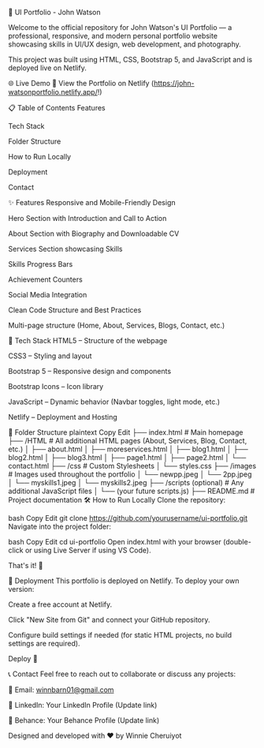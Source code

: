 🎨 UI Portfolio - John Watson

Welcome to the official repository for John Watson's UI Portfolio — a professional, responsive, and modern personal portfolio website showcasing skills in UI/UX design, web development, and photography.

This project was built using HTML, CSS, Bootstrap 5, and JavaScript and is deployed live on Netlify.

🌐 Live Demo 🔗 View the Portfolio on Netlify (https://john-watsonportfolio.netlify.app/!)

📋 Table of Contents Features

Tech Stack

Folder Structure

How to Run Locally

Deployment

Contact

✨ Features Responsive and Mobile-Friendly Design

Hero Section with Introduction and Call to Action

About Section with Biography and Downloadable CV

Services Section showcasing Skills

Skills Progress Bars

Achievement Counters

Social Media Integration

Clean Code Structure and Best Practices

Multi-page structure (Home, About, Services, Blogs, Contact, etc.)

🚀 Tech Stack HTML5 – Structure of the webpage

CSS3 – Styling and layout

Bootstrap 5 – Responsive design and components

Bootstrap Icons – Icon library

JavaScript – Dynamic behavior (Navbar toggles, light mode, etc.)

Netlify – Deployment and Hosting

📂 Folder Structure plaintext Copy Edit ├── index.html # Main homepage ├── /HTML # All additional HTML pages (About, Services, Blog, Contact, etc.) │ ├── about.html │ ├── moreservices.html │ ├── blog1.html │ ├── blog2.html │ ├── blog3.html │ ├── page1.html │ ├── page2.html │ └── contact.html ├── /css # Custom Stylesheets │ └── styles.css ├── /images # Images used throughout the portfolio │ └── newpp.jpeg │ └── 2pp.jpeg │ └── myskills1.jpeg │ └── myskills2.jpeg ├── /scripts (optional) # Any additional JavaScript files │ └── (your future scripts.js) ├── README.md # Project documentation 🛠️ How to Run Locally Clone the repository:

bash Copy Edit git clone https://github.com/yourusername/ui-portfolio.git Navigate into the project folder:

bash Copy Edit cd ui-portfolio Open index.html with your browser (double-click or using Live Server if using VS Code).

That's it! 🎉

🚀 Deployment This portfolio is deployed on Netlify. To deploy your own version:

Create a free account at Netlify.

Click "New Site from Git" and connect your GitHub repository.

Configure build settings if needed (for static HTML projects, no build settings are required).

Deploy 🚀

📞 Contact Feel free to reach out to collaborate or discuss any projects:

📧 Email: winnbarn01@gmail.com

💼 LinkedIn: Your LinkedIn Profile (Update link)

🎨 Behance: Your Behance Profile (Update link)

Designed and developed with ❤️ by Winnie Cheruiyot

